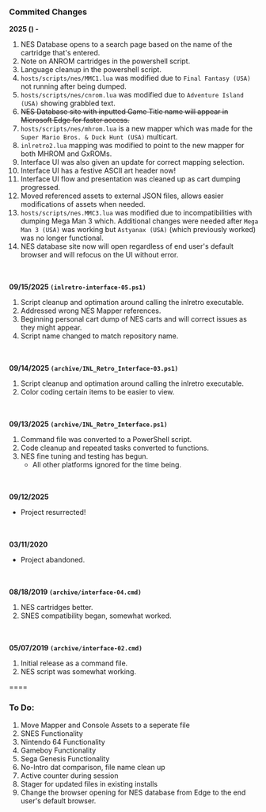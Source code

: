 ### Commited Changes
**2025 () -**
1. NES Database opens to a search page based on the name of the cartridge that's entered.
2. Note on ANROM cartridges in the powershell script.
3. Language cleanup in the powershell script.
4. `hosts/scripts/nes/MMC1.lua` was modified due to `Final Fantasy (USA)` not running after being dumped.
5. `hosts/scripts/nes/cnrom.lua` was modified due to `Adventure Island (USA)` showing grabbled text.
6. ~~NES Database site with inputted Game Title name will appear in Microsoft Edge for faster access.~~
7. `hosts/scripts/nes/mhrom.lua` is a new mapper which was made for the `Super Mario Bros. & Duck Hunt (USA)` multicart.
8. `inlretro2.lua` mapping was modified to point to the new mapper for both MHROM and GxROMs.
9. Interface UI was also given an update for correct mapping selection.
10. Interface UI has a festive ASCII art header now!
11. Interface UI flow and presentation was cleaned up as cart dumping progressed.
12. Moved referenced assets to external JSON files, allows easier modifications of assets when needed.
13. `hosts/scripts/nes.MMC3.lua` was modified due to incompatibilities with dumping Mega Man 3 which. Additional changes were needed after `Mega Man 3 (USA)` was working but `Astyanax (USA)` (which previously worked) was no longer functional.
14. NES database site now will open regardless of end user's default browser and will refocus on the UI without error.

<br/><br/>
**09/15/2025 `(inlretro-interface-05.ps1)`**
1. Script cleanup and optimation around calling the inlretro executable.
2. Addressed wrong NES Mapper references.
3. Beginning personal cart dump of NES carts and will correct issues as they might appear.
4. Script name changed to match repository name.

<br/><br/>
**09/14/2025 `(archive/INL_Retro_Interface-03.ps1)`**
1. Script cleanup and optimation around calling the inlretro executable.
2. Color coding certain items to be easier to view.

<br/><br/>
**09/13/2025 `(archive/INL_Retro_Interface.ps1)`**
1. Command file was converted to a PowerShell script.
2. Code cleanup and repeated tasks converted to functions.
3. NES fine tuning and testing has begun.
    - All other platforms ignored for the time being.

<br/><br/>
**09/12/2025**
- Project resurrected!

<br/><br/>
**03/11/2020**
- Project abandoned.

<br/><br/>
**08/18/2019 `(archive/interface-04.cmd)`** 
1. NES cartridges better.
2. SNES compatibility began, somewhat worked.

<br/><br/>
**05/07/2019 `(archive/interface-02.cmd)`**
1. Initial release as a command file.
2. NES script was somewhat working.

====

### To Do:
1. Move Mapper and Console Assets to a seperate file
2. SNES Functionality
3. Nintendo 64 Functionality
4. Gameboy Functionality
5. Sega Genesis Functionality
6. No-Intro dat comparison, file name clean up
7. Active counter during session
8. Stager for updated files in existing installs
9. Change the browser opening for NES database from Edge to the end user's default browser.
